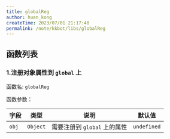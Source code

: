 ```yaml
---
title: globalReg
author: huan_kong
createTime: 2023/07/01 21:17:48
permalink: /note/kkbot/libs/globalReg
---
```


## 函数列表

### 1.注册对象属性到 `global` 上

函数名: `globalReg`

函数参数：

| 字段  | 类型     | 说明                         | 默认值      |
| ----- | -------- | ---------------------------- | ----------- |
| `obj` | `Object` | 需要注册到 `global` 上的属性 | `undefined` |
